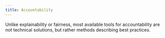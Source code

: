 ```yaml
---
title: Accountability
---
```


Unlike explainability or fairness, most available tools for accountability are not technical solutions, but rather methods describing best practices.
